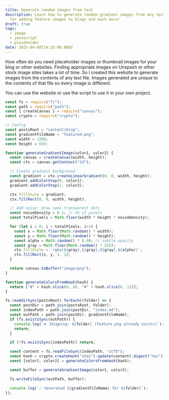```yaml
---
title: Generate random images from text
description: Learn how to generate random gradient images from any text useful
  for adding feature images to blogs and much more!
draft: true
tags:
  - image
  - javascript
  - placeholder
date: 2025-04-08T14:25:00.000Z
---
```

How often do you need placeholder images or thumbnail images for your blog or other websites. Finding appropriate images on Unspash or other stock image sites takes a lot of time. So I created this website to generate images from the contents of any text file. Images generated are unique to the contents of that file so every image is different.

You can use the website or use the script to use it in your own project.

```javascript
const fs = require("fs");
const path = require("path");
const { createCanvas } = require("canvas");
const crypto = require("crypto");

// Config
const postsRoot = "content/blog";
const gradientFileName = "featured.png";
const width = 1200;
const height = 630;

function generateGradientImage(color1, color2) {
  const canvas = createCanvas(width, height);
  const ctx = canvas.getContext("2d");

  // Create gradient background
  const gradient = ctx.createLinearGradient(0, 0, width, height);
  gradient.addColorStop(0, color1);
  gradient.addColorStop(1, color2);

  ctx.fillStyle = gradient;
  ctx.fillRect(0, 0, width, height);

  // Add noise: draw semi-transparent dots
  const noiseDensity = 0.1; // 4% of pixels
  const totalPixels = Math.floor(width * height * noiseDensity);

  for (let i = 0; i < totalPixels; i++) {
    const x = Math.floor(Math.random() * width);
    const y = Math.floor(Math.random() * height);
    const alpha = Math.random() * 0.08; // subtle opacity
    const gray = Math.floor(Math.random() * 255);
    ctx.fillStyle = `rgba(${gray},${gray},${gray},${alpha})`;
    ctx.fillRect(x, y, 1, 1);
  }

  return canvas.toBuffer("image/png");
}

function generateColorsFromHash(hash) {
  return ["#" + hash.slice(0, 6), "#" + hash.slice(6, 12)];
}

fs.readdirSync(postsRoot).forEach((folder) => {
  const postDir = path.join(postsRoot, folder);
  const indexPath = path.join(postDir, "index.md");
  const outPath = path.join(postDir, gradientFileName);
  if (fs.existsSync(outPath)) {
    console.log(`⏩ Skipping: ${folder} (feature.png already exists)`);
    return;
  }

  if (!fs.existsSync(indexPath)) return;

  const content = fs.readFileSync(indexPath, "utf8");
  const hash = crypto.createHash("sha1").update(content).digest("hex");
  const [color1, color2] = generateColorsFromHash(hash);

  const buffer = generateGradientImage(color1, color2);

  fs.writeFileSync(outPath, buffer);

  console.log(`✅ Generated ${gradientFileName} for ${folder}`);
});

```
